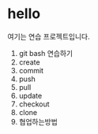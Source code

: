 # hello
여기는 연습 프로젝트입니다.
1. git bash 연습하기
2. create
3. commit
4. push
5. pull
6. update
7. checkout
8. clone
9. 협업하는방법
